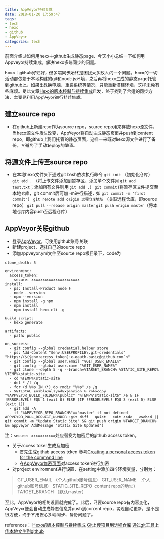 ```yaml
---
title: AppVeyor持续集成
date: 2018-01-20 17:59:47
tags:
- tech
- hexo
- github
- AppVeyor
categories: tech
---
```

前面介绍过如何用hexo＋github生成静态page，今天小小总结一下如何用Appveyor持续集成，解决hexo多端同步的问题。

hexo＋github好归好，但多端同步始终是困扰大多数人的一个问题。hexo的一切活动都依赖于本地构建的git和node.js环境，之后再将hexo生成的静态page托管到github上。如果出现换电脑、重装系统等情况，只能重新搭建环境，这样未免有些麻烦。受此文章[Hexo的版本控制与持续集成](https://formulahendry.github.io/2016/12/04/hexo-ci/#)启发，终于找到了合适的同步方法，主要是利用AppVeyor进行持续集成。

## 建立source repo
* 在github上新建repo作为source repo，source repo用来存放hexo源文件，当hexo源文件发生改变，AppVeyor将自动生成静态页面并push到content repo，即github上我们托管的静态页面，这样一来既对hexo源文件进行了备份，又避免了手动deploy的繁琐。

## 将源文件上传至source repo
* 在本地hexo文件夹下通过git bash依次执行命令
  `git init`  （初始化仓库）
  `git add .` （将上传文件添加到暂存区，添加单个文件用 `git add test.txt`；添加所有文件则用 `git add .`）
  `git commit` (将暂存区文件提交至本地仓库，git commit后可加 -m进行描述，如 `git commit -m "first commit"`）
  `git remote add origin 远程仓库地址` （关联远程仓库，即source repo）
  `git pull --rebase origin master` 
  `git push origin master`（将本地仓库内容push至远程仓库）

## AppVeyor关联github
* 登录[AppVeyor](https://ci.appveyor.com/login)，可使用github账号关联
* 新建project，选择自己的source repo
* 添加appveyor.yml文件至source repo根目录下，code为

``` 
clone_depth: 5

environment:
  access_token:
    secure: xxxxxxxxxxxxxxxxxxxxxx
install:
  - ps: Install-Product node 6
  - node --version
  - npm --version
  - npm install -g npm
  - npm install
  - npm install hexo-cli -g

build_script:
  - hexo generate

artifacts:
  - path: public

on_success:
  - git config --global credential.helper store
  - ps: Add-Content "$env:USERPROFILE\.git-credentials" "https://$($env:access_token):x-oauth-basic@github.com`n"
  - git config --global user.email "%GIT_USER_EMAIL%"
  - git config --global user.name "%GIT_USER_NAME%"
  - git clone --depth 5 -q --branch=%TARGET_BRANCH% %STATIC_SITE_REPO% %TEMP%\static-site
  - cd %TEMP%\static-site
  - del * /f /q
  - for /d %%p IN (*) do rmdir "%%p" /s /q
  - SETLOCAL EnableDelayedExpansion & robocopy "%APPVEYOR_BUILD_FOLDER%\public" "%TEMP%\static-site" /e & IF !ERRORLEVEL! EQU 1 (exit 0) ELSE (IF !ERRORLEVEL! EQU 3 (exit 0) ELSE (exit 1))
  - git add -A
  - if "%APPVEYOR_REPO_BRANCH%"=="master" if not defined APPVEYOR_PULL_REQUEST_NUMBER (git diff --quiet --exit-code --cached || git commit -m "Update Static Site" && git push origin %TARGET_BRANCH% && appveyor AddMessage "Static Site Updated") 
```    
注：`secure: xxxxxxxxxxx`处应替换为加密后的github access token。
* 关于access token生成及加密
   * 首先生成github access token 参考[Creating a personal access token for the command line](https://help.github.com/articles/creating-a-personal-access-token-for-the-command-line/)
   * 在[AppVeyor加密页面](https://ci.appveyor.com/tools/encrypt)对access token进行加密
* 对project environment进行设置，在setting中添加四个环境变量，分别为：
> GIT_USER_EMAIL  （个人github账号信息）
  GIT_USER_NAME   （个人github账号信息）
  STATIC_SITE_REPO  (content repo的地址）
  TARGET_BRANCH   （默认master）

至此，AppVeyor的相关设置就完成了。此后，只要source repo有内容变化，AppVeyor便会自动生成静态信息并push到content repo，实现自动更新，是不是很方便，终于不用担心多端同步、备份问题了。

references：
[Hexo的版本控制与持续集成](https://formulahendry.github.io/2016/12/04/hexo-ci/#)
[Git上传项目到远程仓库](http://blog.csdn.net/taoyuxin1314/article/details/78949339)
[通过git工具上传本地文件到github](http://blog.csdn.net/weixin_38015384/article/details/79005371)
